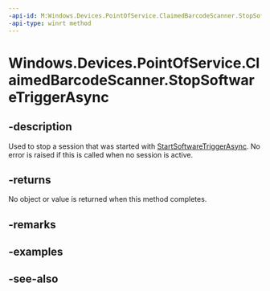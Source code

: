 ```yaml
---
-api-id: M:Windows.Devices.PointOfService.ClaimedBarcodeScanner.StopSoftwareTriggerAsync
-api-type: winrt method
---
```


<!-- Method syntax
public Windows.Foundation.IAsyncAction StopSoftwareTriggerAsync()
-->

# Windows.Devices.PointOfService.ClaimedBarcodeScanner.StopSoftwareTriggerAsync

## -description
Used to stop a session that was started with [StartSoftwareTriggerAsync](claimedbarcodescanner_startsoftwaretriggerasync.md). No error is raised if this is called when no session is active.

## -returns
No object or value is returned when this method completes.

## -remarks

## -examples

## -see-also
